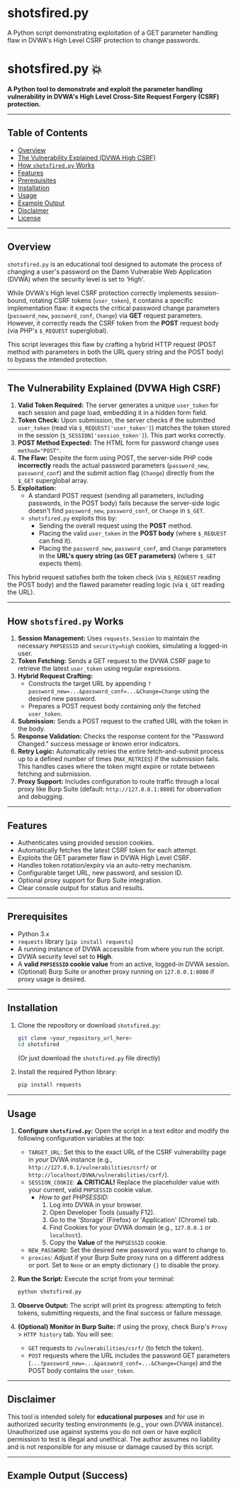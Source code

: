 # shotsfired.py
A Python script demonstrating exploitation of a GET parameter handling flaw in DVWA's High Level CSRF protection to change passwords.
# shotsfired.py 💥

**A Python tool to demonstrate and exploit the parameter handling vulnerability in DVWA's High Level Cross-Site Request Forgery (CSRF) protection.**

---

## Table of Contents

*   [Overview](#overview)
*   [The Vulnerability Explained (DVWA High CSRF)](#the-vulnerability-explained-dvwa-high-csrf)
*   [How `shotsfired.py` Works](#how-shotsfiredpy-works)
*   [Features](#features)
*   [Prerequisites](#prerequisites)
*   [Installation](#installation)
*   [Usage](#usage)
*   [Example Output](#example-output)
*   [Disclaimer](#disclaimer)
*   [License](#license)

---

## Overview

`shotsfired.py` is an educational tool designed to automate the process of changing a user's password on the Damn Vulnerable Web Application (DVWA) when the security level is set to 'High'.

While DVWA's High level CSRF protection correctly implements session-bound, rotating CSRF tokens (`user_token`), it contains a specific implementation flaw: it expects the critical password change parameters (`password_new`, `password_conf`, `Change`) via **GET** request parameters. However, it correctly reads the CSRF token from the **POST** request body (via PHP's `$_REQUEST` superglobal).

This script leverages this flaw by crafting a hybrid HTTP request (POST method with parameters in both the URL query string and the POST body) to bypass the intended protection.

---

## The Vulnerability Explained (DVWA High CSRF)

1.  **Valid Token Required:** The server generates a unique `user_token` for each session and page load, embedding it in a hidden form field.
2.  **Token Check:** Upon submission, the server checks if the submitted `user_token` (read via `$_REQUEST['user_token']`) matches the token stored in the session (`$_SESSION['session_token']`). This part works correctly.
3.  **POST Method Expected:** The HTML form for password change uses `method="POST"`.
4.  **The Flaw:** Despite the form using POST, the server-side PHP code **incorrectly** reads the actual password parameters (`password_new`, `password_conf`) and the submit action flag (`Change`) directly from the `$_GET` superglobal array.
5.  **Exploitation:**
    *   A standard POST request (sending all parameters, including passwords, in the POST body) fails because the server-side logic doesn't find `password_new`, `password_conf`, or `Change` in `$_GET`.
    *   `shotsfired.py` exploits this by:
        *   Sending the overall request using the **POST** method.
        *   Placing the valid `user_token` in the **POST body** (where `$_REQUEST` can find it).
        *   Placing the `password_new`, `password_conf`, and `Change` parameters in the **URL's query string (as GET parameters)** (where `$_GET` expects them).

This hybrid request satisfies both the token check (via `$_REQUEST` reading the POST body) and the flawed parameter reading logic (via `$_GET` reading the URL).

---

## How `shotsfired.py` Works

1.  **Session Management:** Uses `requests.Session` to maintain the necessary `PHPSESSID` and `security=high` cookies, simulating a logged-in user.
2.  **Token Fetching:** Sends a GET request to the DVWA CSRF page to retrieve the latest `user_token` using regular expressions.
3.  **Hybrid Request Crafting:**
    *   Constructs the target URL by appending `?password_new=...&password_conf=...&Change=Change` using the desired new password.
    *   Prepares a POST request body containing *only* the fetched `user_token`.
4.  **Submission:** Sends a POST request to the crafted URL with the token in the body.
5.  **Response Validation:** Checks the response content for the "Password Changed." success message or known error indicators.
6.  **Retry Logic:** Automatically retries the entire fetch-and-submit process up to a defined number of times (`MAX_RETRIES`) if the submission fails. This handles cases where the token might expire or rotate between fetching and submission.
7.  **Proxy Support:** Includes configuration to route traffic through a local proxy like Burp Suite (default: `http://127.0.0.1:8080`) for observation and debugging.

---

## Features

*   Authenticates using provided session cookies.
*   Automatically fetches the latest CSRF token for each attempt.
*   Exploits the GET parameter flaw in DVWA High Level CSRF.
*   Handles token rotation/expiry via an auto-retry mechanism.
*   Configurable target URL, new password, and session ID.
*   Optional proxy support for Burp Suite integration.
*   Clear console output for status and results.

---

## Prerequisites

*   Python 3.x
*   `requests` library (`pip install requests`)
*   A running instance of DVWA accessible from where you run the script.
*   DVWA security level set to **High**.
*   A **valid `PHPSESSID` cookie value** from an active, logged-in DVWA session.
*   (Optional) Burp Suite or another proxy running on `127.0.0.1:8080` if proxy usage is desired.

---

## Installation

1.  Clone the repository or download `shotsfired.py`:
    ```bash
    git clone <your_repository_url_here>
    cd shotsfired
    ```
    (Or just download the `shotsfired.py` file directly)

2.  Install the required Python library:
    ```bash
    pip install requests
    ```

---

## Usage

1.  **Configure `shotsfired.py`:** Open the script in a text editor and modify the following configuration variables at the top:

    *   `TARGET_URL`: Set this to the exact URL of the CSRF vulnerability page in *your* DVWA instance (e.g., `http://127.0.0.1/vulnerabilities/csrf/` or `http://localhost/DVWA/vulnerabilities/csrf/`).
    *   `SESSION_COOKIE`: **⚠️ CRITICAL!** Replace the placeholder value with your current, valid `PHPSESSID` cookie value.
        *   *How to get PHPSESSID:*
            1.  Log into DVWA in your browser.
            2.  Open Developer Tools (usually F12).
            3.  Go to the 'Storage' (Firefox) or 'Application' (Chrome) tab.
            4.  Find Cookies for your DVWA domain (e.g., `127.0.0.1` or `localhost`).
            5.  Copy the **Value** of the `PHPSESSID` cookie.
    *   `NEW_PASSWORD`: Set the desired new password you want to change to.
    *   `proxies`: Adjust if your Burp Suite proxy runs on a different address or port. Set to `None` or an empty dictionary `{}` to disable the proxy.

2.  **Run the Script:** Execute the script from your terminal:
    ```bash
    python shotsfired.py
    ```

3.  **Observe Output:** The script will print its progress: attempting to fetch tokens, submitting requests, and the final success or failure message.

4.  **(Optional) Monitor in Burp Suite:** If using the proxy, check Burp's `Proxy` > `HTTP history` tab. You will see:
    *   `GET` requests to `/vulnerabilities/csrf/` (to fetch the token).
    *   `POST` requests where the URL includes the password GET parameters (`...?password_new=...&password_conf=...&Change=Change`) and the POST body contains the `user_token`.

---

## Disclaimer

This tool is intended solely for **educational purposes** and for use in authorized security testing environments (e.g., your own DVWA instance). Unauthorized use against systems you do not own or have explicit permission to test is illegal and unethical. The author assumes no liability and is not responsible for any misuse or damage caused by this script.

---

## Example Output (Success)
